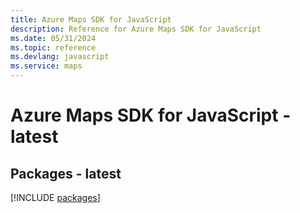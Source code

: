 ```yaml
---
title: Azure Maps SDK for JavaScript
description: Reference for Azure Maps SDK for JavaScript
ms.date: 05/31/2024
ms.topic: reference
ms.devlang: javascript
ms.service: maps
---
```

# Azure Maps SDK for JavaScript - latest
## Packages - latest
[!INCLUDE [packages](maps-index.md)]